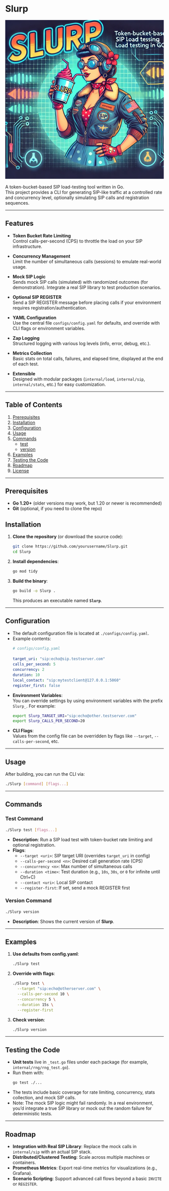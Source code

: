 # Slurp

![Slurp Diagram](sipload.png)

A token-bucket-based SIP load-testing tool written in Go.  
This project provides a CLI for generating SIP-like traffic at a controlled rate and concurrency level, optionally simulating SIP calls and registration sequences.

---

## Features

- **Token Bucket Rate Limiting**  
  Control calls-per-second (CPS) to throttle the load on your SIP infrastructure.

- **Concurrency Management**  
  Limit the number of simultaneous calls (sessions) to emulate real-world usage.

- **Mock SIP Logic**  
  Sends mock SIP calls (simulated) with randomized outcomes (for demonstration). Integrate a real SIP library to test production scenarios.

- **Optional SIP REGISTER**  
  Send a SIP REGISTER message before placing calls if your environment requires registration/authentication.

- **YAML Configuration**  
  Use the central file `configs/config.yaml` for defaults, and override with CLI flags or environment variables.

- **Zap Logging**  
  Structured logging with various log levels (info, error, debug, etc.).

- **Metrics Collection**  
  Basic stats on total calls, failures, and elapsed time, displayed at the end of each test.

- **Extensible**  
  Designed with modular packages (`internal/load`, `internal/sip`, `internal/stats`, etc.) for easy customization.

---

## Table of Contents

1. [Prerequisites](#prerequisites)  
2. [Installation](#installation)  
3. [Configuration](#configuration)  
4. [Usage](#usage)  
5. [Commands](#commands)  
   - [test](#test-command)  
   - [version](#version-command)  
6. [Examples](#examples)  
7. [Testing the Code](#testing-the-code)  
8. [Roadmap](#roadmap)  
9. [License](#license)  

---

## Prerequisites

- **Go 1.20+** (older versions may work, but 1.20 or newer is recommended)
- **Git** (optional, if you need to clone the repo)

## Installation

1. **Clone the repository** (or download the source code):
   ```bash
   git clone https://github.com/yourusername/Slurp.git
   cd Slurp
   ```

2. **Install dependencies**:
   ```bash
   go mod tidy
   ```

3. **Build the binary**:
   ```bash
   go build -o Slurp .
   ```
   This produces an executable named **`Slurp`**.

---

## Configuration

- The default configuration file is located at `./configs/config.yaml`.  
- Example contents:
  ```yaml
  # configs/config.yaml

  target_uri: "sip:echo@sip.testserver.com"
  calls_per_second: 5
  concurrency: 2
  duration: 10
  local_contact: "sip:mytestclient@127.0.0.1:5060"
  register_first: false
  ```
- **Environment Variables**:  
  You can override settings by using environment variables with the prefix `Slurp_`. For example:
  ```bash
  export Slurp_TARGET_URI="sip:echo@other.testserver.com"
  export Slurp_CALLS_PER_SECOND=20
  ```
- **CLI Flags**:  
  Values from the config file can be overridden by flags like `--target`, `--calls-per-second`, etc.

---

## Usage

After building, you can run the CLI via:

```bash
./Slurp [command] [flags...]
```

---

## Commands

### Test Command

```bash
./Slurp test [flags...]
```

- **Description**: Run a SIP load test with token-bucket rate limiting and optional registration.  
- **Flags**:  
  - `--target <uri>`: SIP target URI (overrides `target_uri` in config)  
  - `--calls-per-second <n>`: Desired call generation rate (CPS)  
  - `--concurrency <n>`: Max number of simultaneous calls  
  - `--duration <time>`: Test duration (e.g., `10s`, `30s`, or `0` for infinite until Ctrl+C)  
  - `--contact <uri>`: Local SIP contact  
  - `--register-first`: If set, send a mock REGISTER first  

### Version Command

```bash
./Slurp version
```

- **Description**: Shows the current version of **Slurp**.

---

## Examples

1. **Use defaults from config.yaml**:
   ```bash
   ./Slurp test
   ```
2. **Override with flags**:
   ```bash
   ./Slurp test \
     --target "sip:echo@otherserver.com" \
     --calls-per-second 10 \
     --concurrency 5 \
     --duration 15s \
     --register-first
   ```
3. **Check version**:
   ```bash
   ./Slurp version
   ```

---

## Testing the Code

- **Unit tests** live in `_test.go` files under each package (for example, `internal/rng/rng_test.go`).  
- Run them with:
  ```bash
  go test ./...
  ```
- The tests include basic coverage for rate limiting, concurrency, stats collection, and mock SIP calls.  
- Note: The mock SIP logic might fail randomly. In a real environment, you’d integrate a true SIP library or mock out the random failure for deterministic tests.

---

## Roadmap

- **Integration with Real SIP Library**: Replace the mock calls in `internal/sip` with an actual SIP stack.  
- **Distributed/Clustered Testing**: Scale across multiple machines or containers.  
- **Prometheus Metrics**: Export real-time metrics for visualizations (e.g., Grafana).  
- **Scenario Scripting**: Support advanced call flows beyond a basic `INVITE` or `REGISTER`.
